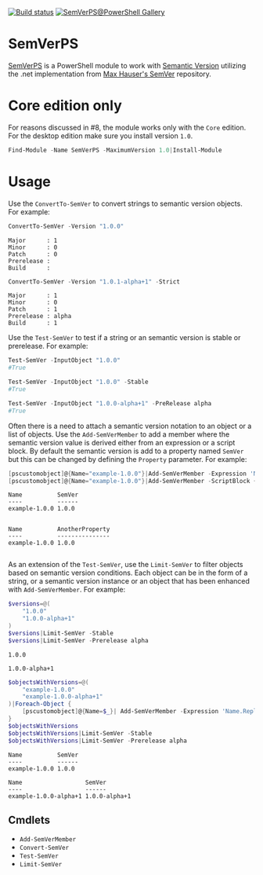 [![Build status](https://ci.appveyor.com/api/projects/status/3y00c9g65v43eok1/branch/master?svg=true)](https://ci.appveyor.com/project/Alex61243/semverps/branch/master)
[![SemVerPS@PowerShell Gallery](https://img.shields.io/powershellgallery/dt/SemVerPS?label=SemVerPS%40PowerShell%20Gallery)](https://www.powershellgallery.com/packages/SemVerPS/)

# SemVerPS

[SemVerPS] is a PowerShell module to work with [Semantic Version] utilizing the .net implementation from [Max Hauser's SemVer] repository.

# Core edition only

For reasons discussed in #8, the module works only with the `Core` edition. For the desktop edition make sure you install version `1.0`.

```powershell
Find-Module -Name SemVerPS -MaximumVersion 1.0|Install-Module
```

# Usage

Use the `ConvertTo-SemVer` to convert strings to semantic version objects. For example:

```powershell
ConvertTo-SemVer -Version "1.0.0"
```
```text
Major      : 1
Minor      : 0
Patch      : 0
Prerelease : 
Build      : 
```
```powershell
ConvertTo-SemVer -Version "1.0.1-alpha+1" -Strict
```
```text
Major      : 1
Minor      : 0
Patch      : 1
Prerelease : alpha
Build      : 1
```


Use the `Test-SemVer` to test if a string or an semantic version is stable or prerelease. For example:

```powershell
Test-SemVer -InputObject "1.0.0"
#True

Test-SemVer -InputObject "1.0.0" -Stable
#True

Test-SemVer -InputObject "1.0.0-alpha+1" -PreRelease alpha
#True
```

Often there is a need to attach a semantic version notation to an object or a list of objects. Use the `Add-SemVerMember` to add a member where the semantic version value is derived either from an expression or a script block. By default the semantic version is add to a property named `SemVer` but this can be changed by defining the `Property` parameter. For example:

```powershell
[pscustomobject]@{Name="example-1.0.0"}|Add-SemVerMember -Expression 'Name.Replace("example-","")' -PassThru
[pscustomobject]@{Name="example-1.0.0"}|Add-SemVerMember -ScriptBlock {$_.Name.Replace("example-","")} -PassThru -Name "AnotherProperty"
```
```text
Name          SemVer
----          ------
example-1.0.0 1.0.0


Name          AnotherProperty
----          ---------------
example-1.0.0 1.0.0


```

As an extension of the `Test-SemVer`, use the `Limit-SemVer` to filter objects based on semantic version conditions. Each object can be in the form of a string, or a semantic version instance or an object that has been enhanced with `Add-SemVerMember`. For example:

```powershell
$versions=@(
    "1.0.0"
    "1.0.0-alpha+1"
)
$versions|Limit-SemVer -Stable
$versions|Limit-SemVer -Prerelease alpha
```
```text
1.0.0

1.0.0-alpha+1
```

```powershell
$objectsWithVersions=@(
    "example-1.0.0"
    "example-1.0.0-alpha+1"
)|Foreach-Object {
    [pscustomobject]@{Name=$_}| Add-SemVerMember -Expression 'Name.Replace("example-","")' -PassThru  
}
$objectsWithVersions
$objectsWithVersions|Limit-SemVer -Stable
$objectsWithVersions|Limit-SemVer -Prerelease alpha
```
```text
Name          SemVer
----          ------
example-1.0.0 1.0.0

Name                  SemVer
----                  ------
example-1.0.0-alpha+1 1.0.0-alpha+1
```

## Cmdlets

- `Add-SemVerMember`
- `Convert-SemVer`
- `Test-SemVer`
- `Limit-SemVer`

[Semantic Version]: http://semver.org/
[Max Hauser's SemVer]: maxhauser/semver
[SemVerPS]: https://www.powershellgallery.com/packages/SemVerPS/
